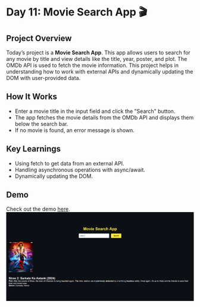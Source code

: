 # Day 11: Movie Search App 🎬

## Project Overview

Today’s project is a **Movie Search App**. This app allows users to search for any movie by title and view details like the title, year, poster, and plot. The OMDb API is used to fetch the movie information. This project helps in understanding how to work with external APIs and dynamically updating the DOM with user-provided data.

## How It Works
- Enter a movie title in the input field and click the "Search" button.
- The app fetches the movie details from the OMDb API and displays them below the search bar.
- If no movie is found, an error message is shown.

## Key Learnings
- Using fetch to get data from an external API.
- Handling asynchronous operations with async/await.
- Dynamically updating the DOM.


## Demo
Check out the demo [here](https://30dayjs-vaibhavkatariya.vercel.app/Day-11).
![Demo](screenshot.png)